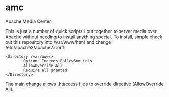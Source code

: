 # amc
Apache Media Center

This is just a number of quick scripts I put together to server media over Apache without needing to install anything special.
To install, simple check out this repository into /var/www/html and change /etc/apache2/apache2.conf:

```
<Directory /var/www/>
        Options Indexes FollowSymLinks
        AllowOverride All
        Require all granted
</Directory>
```

The main change allows .htaccess files to override directive (AllowOverride All).
